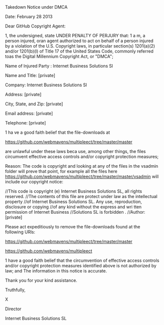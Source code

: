 Takedown Notice under DMCA 

Date: February 28 2013 

Dear GitHub Copyright Agent: 

1, the undersigned, state UNDER PENALTY OF PERJURY that: 
1 a m, a person injured, oran agent authorized to act on behalf of a person injured by a violation of the 
U.S. Copyright laws, in particular section(s) 1201(a)(2) and/or 1201(b)(l) of Title 17 of the United States 
Code, commonly referred toas the Digital Millennium Copyright Act, or "DMCA"; 

Name of lnjured Party : Internet Business Solutions Sl 

Name and Title: [private] 

Company: Internet Business Solutions Sl 

Address: [private] 

City, State, and Zip: [private] 

Email address: [private] 

Telephone: [private] 

1 ha ve a good faith belief that the file-downloads at 

https://github.com/webmavens/multipleect/tree/master/master 

are unlawful under these laws 
beca use, among other things, the files circumvent effective access controls and/or copyright protection 
measures; 

Reason: The code is copyright and looking at any of the files in the vsadmin folder will preve that point, 
for example all the files here https://github.com/webmavens/multipleect/tree/master/master/vsadmin 
will include our copyright notice: 

//This code is copyright (e) Internet Business Solutions SL, all rights 
reserved. 
//The contents of this file are protect under law as the intellectual 
property 
//of Internet Business Solutions SL. Any use, reproduction, disclosure or 
copying 
//of any kind without the express and wri tten permission of Internet Business 
//Solutions SL is forbidden . 
//Author: [private]

Please act expeditiously to remove the file-downloads found at the following URls: 

https://github.com/webmavens/multipleect/tree/master/master 

https://github.com/webmavens/multipleect 

1 have a good faith belief that the circumvention of effective access controls and/or copyright protection 
measures identified above is not authorized by law; and 
The information in this notice is accurate. 

Thank you for your kind assistance. 

Truthfully, 

X 

Director 

Internet Business Solutions SL 
